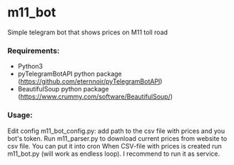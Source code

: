 # m11_bot
Simple telegram bot that shows prices on M11 toll road

### Requirements:
- Python3
- pyTelegramBotAPI python package (https://github.com/eternnoir/pyTelegramBotAPI)
- BeautifulSoup python package (https://www.crummy.com/software/BeautifulSoup/)

### Usage:
Edit config m11_bot_config.py: add path to the csv file with prices and you bot's token.
Run m11_parser.py to download current prices from website to csv file. You can put it into cron
When CSV-file with prices is created run m11_bot.py (will work as endless loop). I recommend to run it as service.

